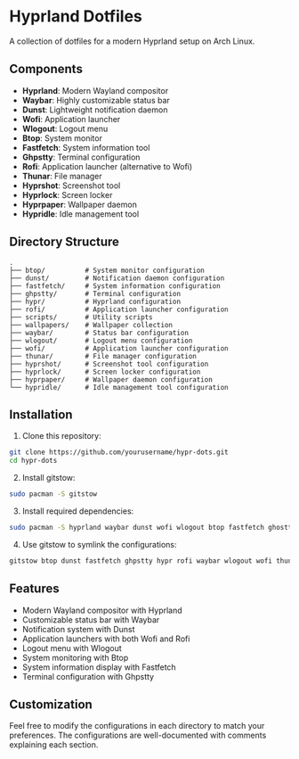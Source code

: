 # Hyprland Dotfiles

A collection of dotfiles for a modern Hyprland setup on Arch Linux.

## Components

- **Hyprland**: Modern Wayland compositor
- **Waybar**: Highly customizable status bar
- **Dunst**: Lightweight notification daemon
- **Wofi**: Application launcher
- **Wlogout**: Logout menu
- **Btop**: System monitor
- **Fastfetch**: System information tool
- **Ghpstty**: Terminal configuration
- **Rofi**: Application launcher (alternative to Wofi)
- **Thunar**: File manager
- **Hyprshot**: Screenshot tool
- **Hyprlock**: Screen locker
- **Hyprpaper**: Wallpaper daemon
- **Hypridle**: Idle management tool

## Directory Structure

```
.
├── btop/          # System monitor configuration
├── dunst/         # Notification daemon configuration
├── fastfetch/     # System information configuration
├── ghpstty/       # Terminal configuration
├── hypr/          # Hyprland configuration
├── rofi/          # Application launcher configuration
├── scripts/       # Utility scripts
├── wallpapers/    # Wallpaper collection
├── waybar/        # Status bar configuration
├── wlogout/       # Logout menu configuration
├── wofi/          # Application launcher configuration
├── thunar/        # File manager configuration
├── hyprshot/      # Screenshot tool configuration
├── hyprlock/      # Screen locker configuration
├── hyprpaper/     # Wallpaper daemon configuration
└── hypridle/      # Idle management tool configuration
```

## Installation

1. Clone this repository:
```bash
git clone https://github.com/yourusername/hypr-dots.git
cd hypr-dots
```

2. Install gitstow:
```bash
sudo pacman -S gitstow
```

3. Install required dependencies:
```bash
sudo pacman -S hyprland waybar dunst wofi wlogout btop fastfetch ghostty rofi thunar hyprshot hyprlock hyprpaper hypridle
```

4. Use gitstow to symlink the configurations:
```bash
gitstow btop dunst fastfetch ghpstty hypr rofi waybar wlogout wofi thunar hyprshot hyprlock hyprpaper hypridle
```

## Features

- Modern Wayland compositor with Hyprland
- Customizable status bar with Waybar
- Notification system with Dunst
- Application launchers with both Wofi and Rofi
- Logout menu with Wlogout
- System monitoring with Btop
- System information display with Fastfetch
- Terminal configuration with Ghpstty

## Customization

Feel free to modify the configurations in each directory to match your preferences. The configurations are well-documented with comments explaining each section.
